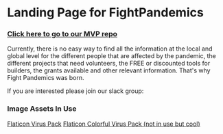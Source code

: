 #  Landing Page for FightPandemics

### [Click here to go to our MVP repo](https://github.com/manualzuru/FightPandemics.com)

Currently, there is no easy way to find all the information at the local and global level for the different people that are affected by the pandemic, the different projects that need volunteers, the FREE or discounted tools for builders, the grants available and other relevant information. That's why Fight Pandemics was born.

If you are interested please join our slack group:


### Image Assets In Use
[Flaticon Virus Pack](https://www.flaticon.com/packs/virus-transmission-30)
[Flaticon Colorful Virus Pack (not in use but cool)](https://www.flaticon.com/packs/coronavirus-10)
